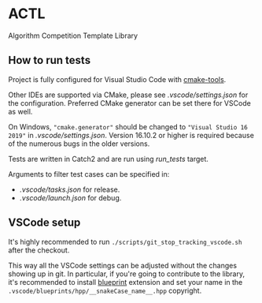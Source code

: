 # ACTL
Algorithm Competition Template Library

## How to run tests

Project is fully configured for Visual Studio Code with [cmake-tools](https://marketplace.visualstudio.com/items?itemName=ms-vscode.cmake-tools).

Other IDEs are supported via CMake, please see _.vscode/settings.json_ for the configuration. Preferred CMake generator can be set there for VSCode as well.

On Windows, `"cmake.generator"` should be changed to `"Visual Studio 16 2019"` in _.vscode/settings.json_. Version 16.10.2 or higher is required because of the numerous bugs in the older versions.

Tests are written in Catch2 and are run using _run_tests_ target.

Arguments to filter test cases can be specified in:
- _.vscode/tasks.json_ for release.
- _.vscode/launch.json_ for debug.

## VSCode setup

It's highly recommended to run `./scripts/git_stop_tracking_vscode.sh` after the checkout.

This way all the VSCode settings can be adjusted without the changes showing up in git. In particular, if you're going to contribute to the library, it's recommended to install [blueprint](https://marketplace.visualstudio.com/items?itemName=teamchilla.blueprint) extension and set your name in the `.vscode/blueprints/hpp/__snakeCase_name__.hpp` copyright.
